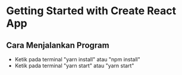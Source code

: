 # Getting Started with Create React App

## Cara Menjalankan Program
- Ketik pada terminal "yarn install" atau "npm install"
- Ketik pada terminal "yarn start" atau "yarn start"
